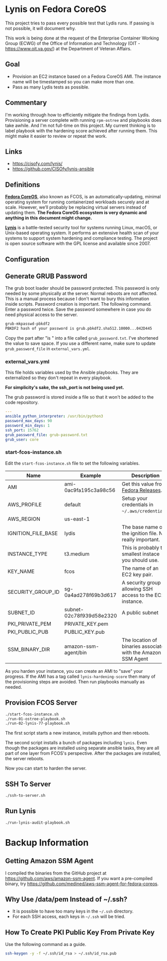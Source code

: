 # Lynis on Fedora CoreOS

This project tries to pass every possible test that Lydis runs. If passing is not possible, it will document why.

This work is being done at the request of the Enterprise Container Working Group (ECWG) of the Office of Information and Technology (OIT - https://www.oit.va.gov/) at the Department of Veteran Affairs.

## Goal

* Provision an EC2 instance based on a Fedora CoreOS AMI. The instance name will be timestamped so you can make more than one.
* Pass as many Lydis tests as possible.

## Commentary

I'm working through how to efficiently mitigate the findings from Lydis. Provisioning a server complete with running `rpm-ostree` and playbooks does take awhile. And I'm not full-time on this project. My current thinking is to label playbook with the hardening score achieved after running them. This might make it easier to review or repeat the work.


## Links

* https://cisofy.com/lynis/
* https://github.com/CISOfy/lynis-ansible

## Definitions

[**Fedora CoreOS**](https://getfedora.org/coreos), also known as FCOS, is an automatically-updating, minimal operating system for running containerized workloads securely and at scale. However, we’ll probably be replacing virtual servers instead of updating them. **The Fedora CoreOS ecosystem is very dynamic and anything in this document might change.**

[**Lynis**](https://cisofy.com/lynis/) is a battle-tested security tool for systems running Linux, macOS, or Unix-based operating system. It performs an extensive health scan of your systems to support system hardening and compliance testing. The project is open source software with the GPL license and available since 2007.

## Configuration

## Generate GRUB Password

The grub boot loader should be password protected. This password is only needed by some physically at the server. Normal reboots are not affected. This is a manual process because I don't want to bury this information inside scripts. Password creation is important. The following command. Enter a password twice. Save the password somewhere in case you do need physical access to the server.

```bash
grub-mkpasswd-pbkdf2
PBKDF2 hash of your password is grub.pbkdf2.sha512.10000...042D445
```

Copy the part after "is " into a file called `grub_password.txt`. I've shortened the value to save space. If you use a different name, make sure to update `grub_password_file` in `external_vars.yml`.

### external_vars.yml

This file holds variables used by the Ansible playbooks. They are externalized so they don't repeat in every playbook.

**For simplicity's sake, the ssh_port is not being used yet.**

The grub password is stored inside a file so that it won't be added to the code repository.

```yaml
---
ansible_python_interpreter: /usr/bin/python3
password_max_days: 90
password_min_days: 1
ssh_port: 15762
grub_password_file: grub-password.txt
grub_user: core
```

### start-fcos-instance.sh

Edit the `start-fcos-instance.sh` file to set the following variables.

| Name | Example | Description |
| ---- | ------- | ----------- |
| AMI | ami-0ac9fa195c3a98c56 | Get this value from [Fedora Releases](https://getfedora.org/en/coreos/download?tab=cloud_launchable&stream=stable).|
| AWS_PROFILE | default | Setup your credentials in `~/.aws/credentials`.
| AWS_REGION | us-east-1 |
| IGNITION_FILE_BASE | lydis | The base name of the ignition file. Not really important. |
| INSTANCE_TYPE | t3.medium | This is probably the smallest instace you should use. |
| KEY_NAME | fcos | The name of an EC2 key pair. |
| SECURITY_GROUP_ID | sg-0a4ad278f69b3d617 | A security group allowing SSH access to the EC2 instance. |
| SUBNET_ID | subnet-02c78f939d58e2320 | A public subnet |
| PKI_PRIVATE_PEM | PRIVATE_KEY.pem |
| PKI_PUBLIC_PUB | PUBLIC_KEY.pub |
| SSM_BINARY_DIR | amazon-ssm-agent/bin | The location of  binaries associated with the Amazon SSM Agent |

As you harden your instance, you can create an AMI to "save" your progress. If the AMI has a tag called `lynis-hardening-score` then many of the provisioning steps are avoided. Then run playbooks manually as needed.

## Provision FCOS Server

```bash
./start-fcos-instance.sh
./run-01-ostree-playbook.sh
./run-02-lynis-77-playbook.sh
```

The first script starts a new instance, installs python and then reboots.

The second script installs a bunch of packages including `lynis`. Even though the packages are installed using separate ansible tasks, they are all part of one layer from FCOS's perspective. After the packages are installed, the server reboots.

Now you can start to harden the server.

## SSH To Server

```bash
./ssh-to-server.sh
```

## Run Lynis

```bash
./run-lynis-audit-playbook.sh
```

# Backup Information

## Getting Amazon SSM Agent

I compiled the binaries from the GitHub project at https://github.com/aws/amazon-ssm-agent. If you want a pre-compiled binary, try https://github.com/medined/aws-ssm-agent-for-fedora-coreos. 

## Why Use /data/pem Instead of ~/.ssh?

* It is possible to have too many keys in the `~/.ssh` directory. 
* For each SSH access, each keys in `~/.ssh` will be tried.

## How To Create PKI Public Key From Private Key

Use the following command as a guide.

```bash
ssh-keygen -y -f ~/.ssh/id_rsa > ~/.ssh/id_rsa.pub
```

